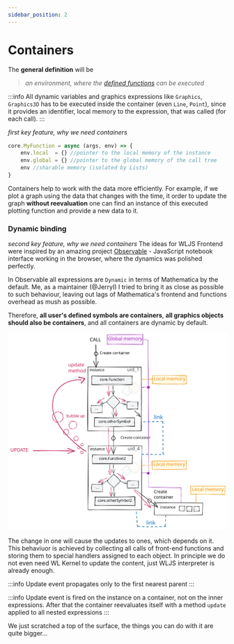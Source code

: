 ```yaml
---
sidebar_position: 2
---
```

# Containers
The __general definition__ will be
> *an environment, where the [defined functions](symbols.md) can be executed*

:::info
All dynamic variables and graphics expressions like `Graphics`, `Graphics3D` has to be executed inside the container (even `Line`, `Point`), since it provides an identifier, local memory to the expression, that was called (for each call). 
:::


*first key feature, why we need containers*
```js
core.MyFunction = async (args, env) => {
	env.local  = {} //pointer to the local memory of the instance
	env.global = {} //pointer to the global memory of the call tree
	env //sharable memory (isolated by Lists)
}
```

Containers help to work with the data more efficiently. For example, if we plot a graph using the data that changes with the time, it order to update the graph __without reevaluation__ one can find an instance of this executed plotting function and provide a new data to it.

### Dynamic binding
*second key feature, why we need containers*
The ideas for WLJS Frontend were inspired by an amazing project [Observable](https://observablehq.com/) - JavaScript notebook interface working in the browser, where the dynamics was polished perfectly.

In Observable all expressions are `Dynamic` in terms of Mathematica by the default. Me, as a maintainer (@JerryI) I tried to bring it as close as possible to such behaviour, leaving out lags of Mathematica's frontend and functions overhead as mush as possible.

Therefore, __all user's defined symbols are containers__, __all graphics objects should also be containers__, and all containers are dynamic by default. 

![](../../imgs/FE%20data%20binding.excalidraw%201.svg)

The change in one will cause the updates to ones, which depends on it. This behaviuor is achieved by collecting all calls of front-end functions and storing them to special handlers assigned to each object. In principle we do not even need WL Kernel to update the content, just WLJS interpreter is already enough. 

:::info
Update event propagates only to the first nearest parent
:::

:::info
Update event is fired on the instance on a container, not on the inner expressions. After that the container reevaluates itself with a method `update` applied to all nested expressions
:::

We just scratched a top of the surface, the things you can do with it are quite bigger...
